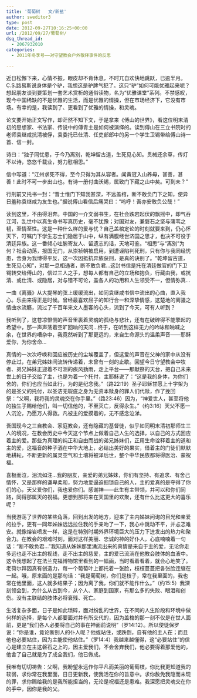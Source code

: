```yaml
---
title: '葡萄树   文/新盐'
author: sweditor3
type: post
date: 2012-09-27T10:16:25+00:00
url: /2012/09/27/葡萄树/
dsq_thread_id:
  - 2067932010
categories:
  - 2011年冬季号——对守望教会户外敬拜事件的反思

---
```

近日松懈下来，心情不振，眼皮却不肯休息，不时兀自欢快地跳跃，已逾半月。C.S.路易斯说身体是个驴，我想这是驴脾气犯了。这只“驴”如何可能优雅起来呢？想起朋友谈到要策划一套艺术赏析的通俗读物，名为“优雅课堂”系列。不禁感叹，现今中国稀缺的不是优雅的生活，而是优雅的情操，但在市场经济下，它没有市场。有幸的是，我读到了、更看到了优雅的情操，和灵魂。

论文要开始正文写作，却茫然不知下文，于是拿来《傅山的世界》，看这位明末清初的思想家、书法家、传说中的傅青主是如何被演绎的。读到傅山在三立书院时的老师袁继咸抗清被俘，袁委托已仕清、任吏部郎中的另一个学生卫锡带给傅山诗一首、信一封。

诗曰：“独子同忧患，于今乃离别，乾坤留古道，生死见心知。贯械还余草，传灯不以诗，悠悠千载业，努力慰相思。”

信中写道：“江州求死不得，至今只得为其从容者。闻黄冠入山养母，甚善，甚善！此时不可一步出山也。有诗一册付曲沃锡，属致门下藏之山中矣。可到未？”

行刑前又托书一封：“晋士惟门下知我甚深，不远盖棺，断不敢负门下之知，使异日羞称袁继咸为友生也。”据说傅山看信后痛哭曰：“呜呼！吾亦安敢负公哉！”

读到这里，不由得泪奔。中国的一介文弱书生，在社会跌宕起伏的飘摇中，却气吞江河，乱世中以真生命书写真历史，毫不犹豫；对国对友，兼磐石之坚与蒲苇之韧，至情至性。这是一种什么样的爱与忧？自己盖棺定论的时刻就要来到，仍心怀天下，叮嘱门下学生志士们隐居于山中，纵有满腹经世济国之思才，也决不可役于清廷异族。这一番倾心吐腑寄友人、留遗志的话，天地可鉴。“相思”与“离别”为何？社会动荡，报国无门，从崇祯朝被启用，到遭诬陷判死刑，只有你与我同经忧患，舍身为我博得平反，这一次因抵抗异族获刑，是真的诀别了。“乾坤留古道，生死见心知”，对那一息相通者，断不敢负君&#8230;这封书信是托在清廷做官的门下卫锡转交给傅山的，信过三人之手，想每人都有自己的立场和抱负，行藏由我，或抗清、或仕清、或隐居，对与错不可论，盖各人的功用和人生领受不一，但情弥真&#8230;

一曲《离骚》从大提琴的弦上缓缓流出，如同袁继咸书信中流出的心曲，直入我心。乐曲来得正是时候。曾经最喜欢屈子的知行合一和深挚情感，这楚地的离骚之情曲水流觞，流过了千百年来文人墨客的心头，流到了今天，可有人听到？

我听到了，这苍凉悱恻的声音里裹着灵魂的孤绝与悲壮，还有在破碎得不能擎起的希望中，那一声声荡着空旷回响的天问&#8230;终于，在听到这样无力的吟咏和呐喊之余，在世界的嘈杂中，我竟然听到了那更远的，来自生命源头的温柔声音——耶稣爱你，为你舍命&#8230;

真情的一次次呼唤和回应被历史的尘埃覆盖了，但这爱的声音在父神的家中从没有停止过，在弟兄姊妹间流转传递着，未曾有一刻的止歇。回望今日守望教会中牧者、弟兄姊妹正迎着不可测的疾风劲雨，走上平台——那献祭的天台，把自己未来世上的日子交给了主，也是为着一个托付，主耶稣说了：“这是我的身体，为你们舍的，你们也应当如此行，为的是纪念我。”（路22:19）圣子耶稣甘愿上十字架为的是圣父的托付，以圣洁无瑕疵之身为无资本赎身的罪人们代赎，作了挽回祭：“父啊，我将我的灵魂交在你手里。”（路23:46）因为，“神爱世人，甚至将他的独生子赐给他们，叫一切信他的，不至灭亡，反得永生。”（约3:16）天父不愿一人沉沦，乃愿万人得救。凡被主的爱摸着的，无不感念泣涕。

吾国现今之三自教会、家庭教会，还有隐藏的基督徒，似乎如同明末清初那师生三人的境况，在教会历史中今天这个节点上做着自己人生的选择，以自己的方式回应着主的爱。那些为真理的纯正和自由而战的弟兄姊妹们，正用生命诠释着主的道和主的爱，这福音的种子洒在中华大地上，必结出美好的果实，借着主的门徒们默默地耕耘，不断更新的属灵空气和土壤将被泽后世，整个中华民族都将得医治、蒙祝福。

喜极而泣，泪流如注&#8230;我的朋友，亲爱的弟兄姊妹，你们有坚持、有追求、有舍己情怀，又是那样的谦卑柔和，努力地爱逼迫捆锁自己的人，主的爱真的是夺得了你们的心，天父爱你们，我也爱你们。感谢神——此生有主带领，并可以和你们同路，同得那属天的祝福。更想到那将来在天国里的欢聚，还有什么比这更大的喜乐呢？

当我游荡了世界的某些角落，回到出发的地方，迎来了主内姊妹问询的目光和亲爱的拉手，更有一同年姊妹远远拉住我的手亲吻了一下，我心中跳动不平，并忐忑难安。就像熔岩喷发一样，这是在特别时期外界环境巨大的压力下迸发出的热力和聚合力。在教会的艰难时刻，面对这样美丽、忠诚的神的好仆人，心底喃喃着一句话：“断不敢负君&#8230;”我知道从姊妹那里涌流出来的真情是来自于主的爱，无论你走多远也走不出主的视线，走不出主的慈爱，主的爱已流淌在他教会肢体的血液中。这令我想起了在法兰克福博物馆里看到的一幅画，当时看着看着，就会心地笑了。老荷尔拜因真有创造力，每一个葡萄叶上都托着一张脸，枝枝蔓蔓把各张脸连缀在一起。哦，原来画的是那句话：“我是葡萄树，你们是枝子，常在我里面的，我也常在他里面，这人就多结果子；因为离了我，你们就不能作什么。”（约15:5）我深刻领会到，为什么从古到今，从个人、家庭到国家，有那么多的失败、眼泪和创伤。没有主联结的肢体必将衰残、死亡。

生活复杂多面，日子是如此琐碎，面对纷乱的世界，在不同的人生阶段和环境中做何样的选择，是每个人都要面对并有所交代的，因为盖棺的那一刻不仅是在世人面前，更是“我们各人必要将自己的事在神面前说明”（罗14:12）。所以使徒保罗说：“你是谁，竟论断别人的仆人呢？他或站住，或跌倒，自有他的主人在；而且他也必要站住，因为主能使他站住。”（罗14:4）我越来越懂得，这“必要站住”的信心是建立在主这磐石之上的，因主爱我们，不会舍弃我们，他必要得着那爱他的，他舍了自己就是为了成全我们，他已做成。

我唯有切切祷告：父啊，我盼望永远作你平凡而美丽的葡萄枝，你比我更知道我的软弱，求你常在我里面，日日更新我，使我活在你的旨意中。求你赦免我隐而未现的罪，求你赐给我的是我所能担当的，无论是祝福还是患难。我深愿把灵魂交在你的手中，因你是我的父。